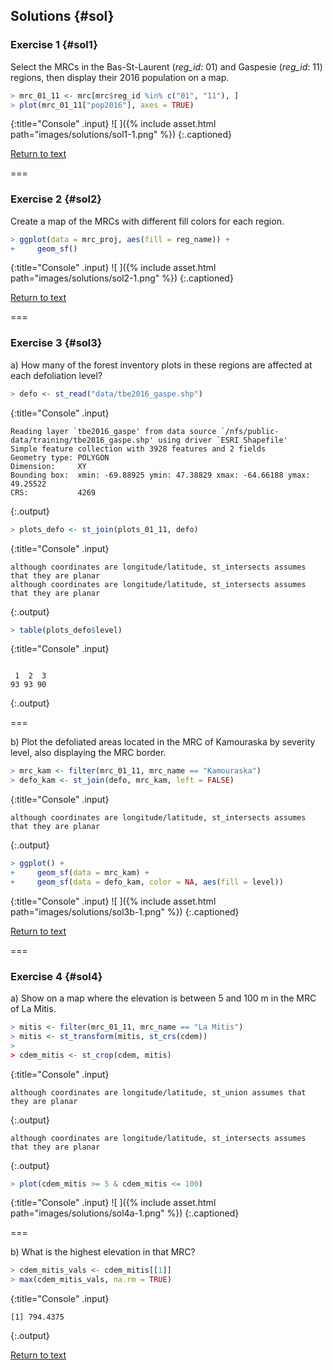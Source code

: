 ---
---

## Solutions {#sol}


### Exercise 1 {#sol1}

Select the MRCs in the Bas-St-Laurent (*reg_id*: 01) and Gaspesie (*reg_id*: 11) regions, then display their 2016 population on a map.



~~~r
> mrc_01_11 <- mrc[mrc$reg_id %in% c("01", "11"), ]
> plot(mrc_01_11["pop2016"], axes = TRUE)
~~~
{:title="Console" .input}
![ ]({% include asset.html path="images/solutions/sol1-1.png" %})
{:.captioned}

[Return to text](#retour1)

===

### Exercise 2 {#sol2}

Create a map of the MRCs with different fill colors for each region.



~~~r
> ggplot(data = mrc_proj, aes(fill = reg_name)) +
+     geom_sf()
~~~
{:title="Console" .input}
![ ]({% include asset.html path="images/solutions/sol2-1.png" %})
{:.captioned}

[Return to text](#retour2)

===

### Exercise 3 {#sol3}

a) How many of the forest inventory plots in these regions are affected at each defoliation level?



~~~r
> defo <- st_read("data/tbe2016_gaspe.shp")
~~~
{:title="Console" .input}


~~~
Reading layer `tbe2016_gaspe' from data source `/nfs/public-data/training/tbe2016_gaspe.shp' using driver `ESRI Shapefile'
Simple feature collection with 3928 features and 2 fields
Geometry type: POLYGON
Dimension:     XY
Bounding box:  xmin: -69.88925 ymin: 47.38829 xmax: -64.66188 ymax: 49.25522
CRS:           4269
~~~
{:.output}


~~~r
> plots_defo <- st_join(plots_01_11, defo)
~~~
{:title="Console" .input}


~~~
although coordinates are longitude/latitude, st_intersects assumes that they are planar
although coordinates are longitude/latitude, st_intersects assumes that they are planar
~~~
{:.output}


~~~r
> table(plots_defo$level)
~~~
{:title="Console" .input}


~~~

 1  2  3 
93 93 90 
~~~
{:.output}


===

b) Plot the defoliated areas located in the MRC of Kamouraska by severity level, also displaying the MRC border.



~~~r
> mrc_kam <- filter(mrc_01_11, mrc_name == "Kamouraska")
> defo_kam <- st_join(defo, mrc_kam, left = FALSE)
~~~
{:title="Console" .input}


~~~
although coordinates are longitude/latitude, st_intersects assumes that they are planar
~~~
{:.output}


~~~r
> ggplot() +
+     geom_sf(data = mrc_kam) +
+     geom_sf(data = defo_kam, color = NA, aes(fill = level))
~~~
{:title="Console" .input}
![ ]({% include asset.html path="images/solutions/sol3b-1.png" %})
{:.captioned}

[Return to text](#retour3)

===

### Exercise 4 {#sol4}

a) Show on a map where the elevation is between 5 and 100 m in the MRC of La Mitis. 



~~~r
> mitis <- filter(mrc_01_11, mrc_name == "La Mitis")
> mitis <- st_transform(mitis, st_crs(cdem))
> 
> cdem_mitis <- st_crop(cdem, mitis)
~~~
{:title="Console" .input}


~~~
although coordinates are longitude/latitude, st_union assumes that they are planar
~~~
{:.output}


~~~
although coordinates are longitude/latitude, st_intersects assumes that they are planar
~~~
{:.output}


~~~r
> plot(cdem_mitis >= 5 & cdem_mitis <= 100)
~~~
{:title="Console" .input}
![ ]({% include asset.html path="images/solutions/sol4a-1.png" %})
{:.captioned}

===

b) What is the highest elevation in that MRC?



~~~r
> cdem_mitis_vals <- cdem_mitis[[1]]
> max(cdem_mitis_vals, na.rm = TRUE)
~~~
{:title="Console" .input}


~~~
[1] 794.4375
~~~
{:.output}


[Return to text](#retour4)
